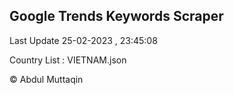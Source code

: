 

## Google Trends Keywords Scraper 
 
Last Update 25-02-2023 , 23:45:08

Country List :
VIETNAM.json



© Abdul Muttaqin 
